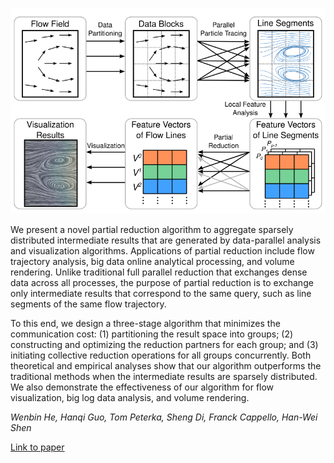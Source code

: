 ![Parallel partial reduction](images/2019-07-29/ppr.png)

We present a novel partial reduction algorithm to aggregate sparsely
distributed intermediate results that are generated by data-parallel analysis
and visualization algorithms. Applications of partial reduction include flow
trajectory analysis, big data online analytical processing, and volume
rendering. Unlike traditional full parallel reduction that exchanges dense data
across all processes, the purpose of partial reduction is to exchange only
intermediate results that correspond to the same query, such as line segments
of the same flow trajectory.

To this end, we design a three-stage algorithm that minimizes the communication
cost: (1) partitioning the result space into groups; (2) constructing and
optimizing the reduction partners for each group; and (3) initiating collective
reduction operations for all groups concurrently. Both theoretical and
empirical analyses show that our algorithm outperforms the traditional methods
when the intermediate results are sparsely distributed. We also demonstrate
the effectiveness of our algorithm for flow visualization, big log data
analysis, and volume rendering.

*Wenbin He, Hanqi Guo, Tom Peterka, Sheng Di, Franck Cappello, Han-Wei Shen*

[Link to paper](https://www.mcs.anl.gov/~hguo/publications/HeGPDCS18.pdf)
